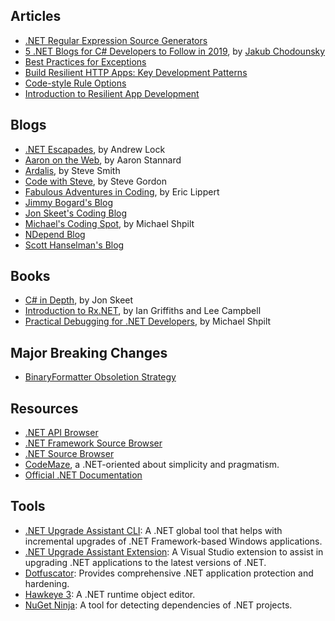 
## Articles

- [.NET Regular Expression Source Generators](https://learn.microsoft.com/en-us/dotnet/standard/base-types/regular-expression-source-generators)
- [5 .NET Blogs for C# Developers to Follow in 2019](https://jakubgarfield.medium.com/5-net-blogs-for-c-developers-to-follow-in-2019-2b4af10927ae), by [Jakub Chodounsky](https://jakubgarfield.medium.com/)
- [Best Practices for Exceptions](https://learn.microsoft.com/en-us/dotnet/standard/exceptions/best-practices-for-exceptions)
- [Build Resilient HTTP Apps: Key Development Patterns](https://learn.microsoft.com/en-us/dotnet/core/resilience/http-resilience)
- [Code-style Rule Options](https://learn.microsoft.com/en-us/dotnet/fundamentals/code-analysis/code-style-rule-options)
- [Introduction to Resilient App Development](https://learn.microsoft.com/en-us/dotnet/core/resilience)

## Blogs

- [.NET Escapades](https://andrewlock.net/), by Andrew Lock
- [Aaron on the Web](https://aaronstannard.com/), by Aaron Stannard
- [Ardalis](https://ardalis.com/blog), by Steve Smith
- [Code with Steve](https://www.stevejgordon.co.uk/), by Steve Gordon
- [Fabulous Adventures in Coding](https://ericlippert.com/), by Eric Lippert
- [Jimmy Bogard's Blog](https://www.jimmybogard.com/)
- [Jon Skeet's Coding Blog](https://codeblog.jonskeet.uk/)
- [Michael's Coding Spot](https://michaelscodingspot.com/), by Michael Shpilt
- [NDepend Blog](https://blog.ndepend.com/)
- [Scott Hanselman's Blog](https://www.hanselman.com/blog)

## Books

- [C# in Depth](https://csharpindepth.com/), by Jon Skeet
- [Introduction to Rx.NET](https://introtorx.com/), by Ian Griffiths and Lee Campbell
- [Practical Debugging for .NET Developers](https://practicaldebugging.net/), by Michael Shpilt

## Major Breaking Changes

- [BinaryFormatter Obsoletion Strategy](https://github.com/dotnet/designs/blob/main/accepted/2020/better-obsoletion/binaryformatter-obsoletion.md)

## Resources

- [.NET API Browser](https://docs.microsoft.com/en-us/dotnet/api)
- [.NET Framework Source Browser](https://referencesource.microsoft.com/)
- [.NET Source Browser](https://source.dot.net/)
- [CodeMaze](https://code-maze.com/), a .NET-oriented about simplicity and pragmatism.
- [Official .NET Documentation](https://docs.microsoft.com/en-us/dotnet)

## Tools

- [.NET Upgrade Assistant CLI](https://dotnet.microsoft.com/en-us/platform/upgrade-assistant): A .NET global tool that helps with incremental upgrades of .NET Framework-based Windows applications.
- [.NET Upgrade Assistant Extension](https://marketplace.visualstudio.com/items?itemName=ms-dotnettools.upgradeassistant): A Visual Studio extension to assist in upgrading .NET applications to the latest versions of .NET.
- [Dotfuscator](https://docs.microsoft.com/en-us/visualstudio/ide/dotfuscator): Provides comprehensive .NET application protection and hardening.
- [Hawkeye 3](https://github.com/zrfisaac/Hawkeye3): A .NET runtime object editor.
- [NuGet Ninja](https://github.com/microsoft/NugetNinja): A tool for detecting dependencies of .NET projects.
